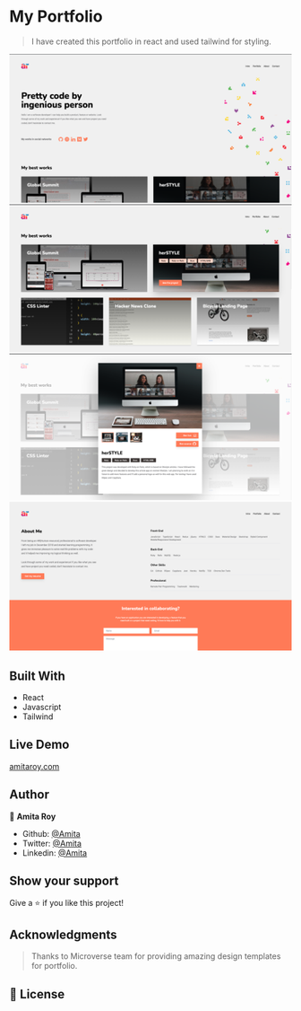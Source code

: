 # My Portfolio

> I have created this portfolio in react and used tailwind for styling.


![SS1](./src/images/ss1.png)
![SS2](./src/images/ss2.png)
![SS3](./src/images/ss3.png)
![SS4](./src/images/ss4.png)

## Built With

- React
- Javascript
- Tailwind

## Live Demo

[amitaroy.com](https://amitaroy.com/)

## Author

👤 **Amita Roy**

- Github: [@Amita](https://github.com/Amita-Roy)
- Twitter: [@Amita](https://twitter.com/AmitaRoy14)
- Linkedin: [@Amita](https://www.linkedin.com/in/amita-roy/)

## Show your support

Give a ⭐️ if you like this project!

## Acknowledgments

> Thanks to Microverse team for providing amazing design templates for portfolio.

## 📝 License
